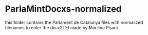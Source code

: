 # ParlaMintDocxs-normalized

this folder contains the Parlament de Catalunya files with normalized filenames to enter the docx2TEI made by Marilina Pisani. 
